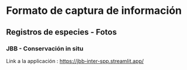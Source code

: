 # Formato de captura de información
## Registros de especies - Fotos
### JBB - Conservación in situ

Link a la applicación : https://jbb-inter-spp.streamlit.app/
